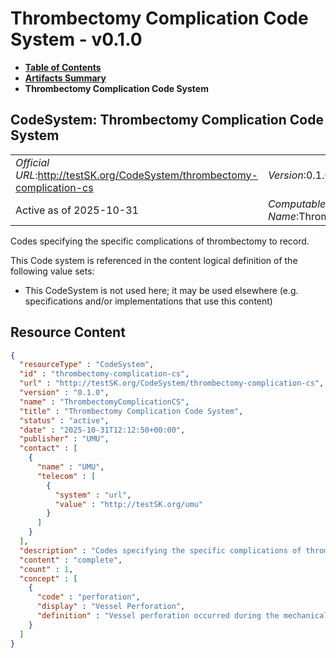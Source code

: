 # Thrombectomy Complication Code System - v0.1.0

* [**Table of Contents**](toc.md)
* [**Artifacts Summary**](artifacts.md)
* **Thrombectomy Complication Code System**

## CodeSystem: Thrombectomy Complication Code System 

| | |
| :--- | :--- |
| *Official URL*:http://testSK.org/CodeSystem/thrombectomy-complication-cs | *Version*:0.1.0 |
| Active as of 2025-10-31 | *Computable Name*:ThrombectomyComplicationCS |

 
Codes specifying the specific complications of thrombectomy to record. 

 This Code system is referenced in the content logical definition of the following value sets: 

* This CodeSystem is not used here; it may be used elsewhere (e.g. specifications and/or implementations that use this content)



## Resource Content

```json
{
  "resourceType" : "CodeSystem",
  "id" : "thrombectomy-complication-cs",
  "url" : "http://testSK.org/CodeSystem/thrombectomy-complication-cs",
  "version" : "0.1.0",
  "name" : "ThrombectomyComplicationCS",
  "title" : "Thrombectomy Complication Code System",
  "status" : "active",
  "date" : "2025-10-31T12:12:50+00:00",
  "publisher" : "UMU",
  "contact" : [
    {
      "name" : "UMU",
      "telecom" : [
        {
          "system" : "url",
          "value" : "http://testSK.org/umu"
        }
      ]
    }
  ],
  "description" : "Codes specifying the specific complications of thrombectomy to record.",
  "content" : "complete",
  "count" : 1,
  "concept" : [
    {
      "code" : "perforation",
      "display" : "Vessel Perforation",
      "definition" : "Vessel perforation occurred during the mechanical thrombectomy"
    }
  ]
}

```
